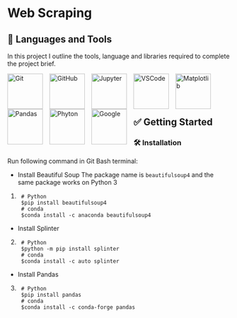 # Web Scraping

## 🧰 Languages and Tools

In this project I outline the tools, language and libraries required to complete the project brief.<br />

<img align="left" alt="Git" width="80px" style="padding-right:12px;" src="https://cdn.jsdelivr.net/gh/devicons/devicon/icons/git/git-original.svg" />

<img align="left" alt="GitHub" width="80px" style="padding-right:12px;" src="https://cdn.jsdelivr.net/gh/devicons/devicon/icons/github/github-original.svg" />

<img align="left" alt="Jupyter" width="80px" style="padding-right:12px;" 
src="https://cdn.jsdelivr.net/gh/devicons/devicon/icons/jupyter/jupyter-original-wordmark.svg" />

<img align="left" alt="VSCode" width="80px" style="padding-right:12px;" 
src="https://cdn.jsdelivr.net/gh/devicons/devicon/icons/vscode/vscode-original-wordmark.svg" />

<img align="left" alt="Matplotlib" width="80px" style="padding-right:12px;" src="https://seeklogo.com/images/M/matplotlib-logo-7676870AC0-seeklogo.com.png" />

<img align="left" alt="Pandas" width="80px" style="padding-right:12px;" src="https://cdn.jsdelivr.net/gh/devicons/devicon/icons/pandas/pandas-original-wordmark.svg" />

<img align="left" alt="Phyton" width="80px" style="padding-right:12px;" src="https://cdn.jsdelivr.net/gh/devicons/devicon/icons/python/python-original-wordmark.svg" />

<img align="left" alt="Google" width="80px" style="padding-right:12px;" src="https://cdn.jsdelivr.net/gh/devicons/devicon/icons/google/google-original.svg" />
<br/><br/><br/><br/>



## ✅ Getting Started 
### 🛠️ Installation
Run following command in Git Bash terminal: 
* Install Beautiful Soup
The package name is `beautifulsoup4` and the same package works on Python 3
1.      # Python
        $pip install beautifulsoup4
        # conda
        $conda install -c anaconda beautifulsoup4

* Install Splinter

2.      # Python
        $python -m pip install splinter
        # conda
        $conda install -c auto splinter

* Install Pandas

3.      # Python 
        $pip install pandas 
        # conda
        $conda install -c conda-forge pandas